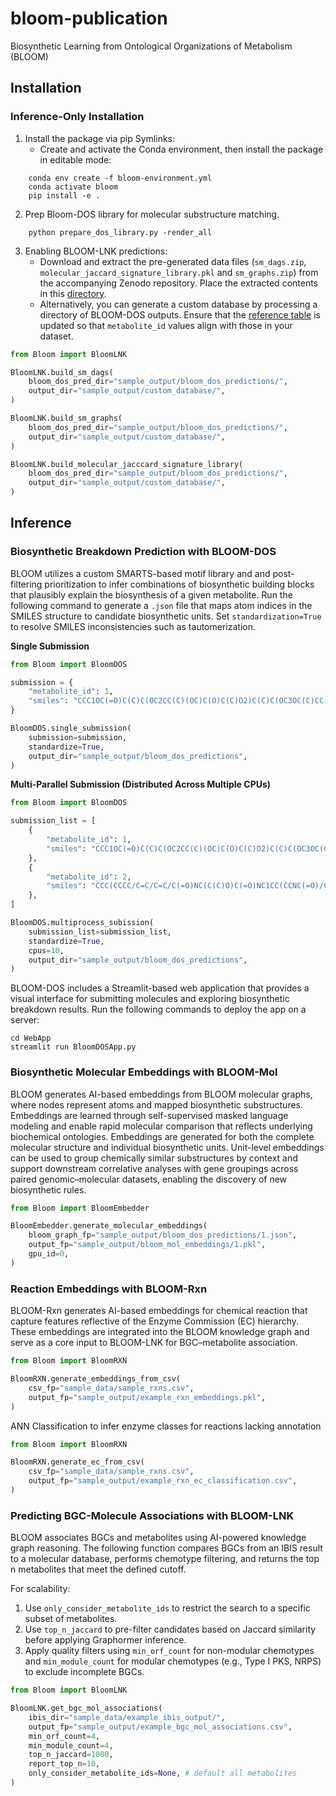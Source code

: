 # bloom-publication
Biosynthetic Learning from Ontological Organizations of Metabolism (BLOOM)

## Installation

### Inference-Only Installation
1. Install the package via pip Symlinks:
    - Create and activate the Conda environment, then install the package in editable mode:
```
    conda env create -f bloom-environment.yml
    conda activate bloom
    pip install -e .
```
2. Prep Bloom-DOS library for molecular substructure matching.
```
    python prepare_dos_library.py -render_all
```
3. Enabling BLOOM-LNK predictions: 
    - Download and extract the pre-generated data files (`sm_dags.zip`, `molecular_jaccard_signature_library.pkl` and `sm_graphs.zip`) from the accompanying Zenodo repository. Place the extracted contents in this [directory](https://github.com/magarveylab/bloom-publication/tree/main/Bloom/datasets).
    - Alternatively, you can generate a custom database by processing a directory of BLOOM-DOS outputs. Ensure that the [reference table](https://github.com/magarveylab/bloom-publication/blob/main/Bloom/datasets/metabolites.csv) is updated so that `metabolite_id` values align with those in your dataset.

```python
from Bloom import BloomLNK

BloomLNK.build_sm_dags(
    bloom_dos_pred_dir="sample_output/bloom_dos_predictions/",
    output_dir="sample_output/custom_database/",
)

BloomLNK.build_sm_graphs(
    bloom_dos_pred_dir="sample_output/bloom_dos_predictions/",
    output_dir="sample_output/custom_database/",
)

BloomLNK.build_molecular_jacccard_signature_library(
    bloom_dos_pred_dir="sample_output/bloom_dos_predictions/",
    output_dir="sample_output/custom_database/",
)
```

## Inference

### Biosynthetic Breakdown Prediction with BLOOM-DOS
BLOOM utilizes a custom SMARTS-based motif library and and post-filtering prioritization to infer combinations of biosynthetic building blocks that plausibly explain the biosynthesis of a given metabolite. Run the following command to generate a `.json` file that maps atom indices in the SMILES structure to candidate biosynthetic units. Set `standardization=True` to resolve SMILES inconsistencies such as tautomerization.

**Single Submission**
```python
from Bloom import BloomDOS

submission = {
    "metabolite_id": 1,
    "smiles": "CCC1OC(=O)C(C)C(OC2CC(C)(OC)C(O)C(C)O2)C(C)C(OC3OC(C)CC(C3O)N(C)C)C(C)(O)CC(C)C(=O)C(C)C(O)C1(C)O ",
}

BloomDOS.single_submission(
    submission=submission,
    standardize=True,
    output_dir="sample_output/bloom_dos_predictions",
)

```
**Multi-Parallel Submission (Distributed Across Multiple CPUs)**
```python
from Bloom import BloomDOS

submission_list = [
    {
        "metabolite_id": 1,
        "smiles": "CCC1OC(=O)C(C)C(OC2CC(C)(OC)C(O)C(C)O2)C(C)C(OC3OC(C)CC(C3O)N(C)C)C(C)(O)CC(C)C(=O)C(C)C(O)C1(C)O ",
    },
    {
        "metabolite_id": 2,
        "smiles": "CCC(CCCC/C=C/C=C/C(=O)NC(C(C)O)C(=O)NC1CC(CCNC(=O)/C=C\C(NC1=O)C)O)O",
    },
]

BloomDOS.multiprocess_subission(
    submission_list=submission_list,
    standardize=True,
    cpus=10,
    output_dir="sample_output/bloom_dos_predictions",
)
```
BLOOM-DOS includes a Streamlit-based web application that provides a visual interface for submitting molecules and exploring biosynthetic breakdown results. Run the following commands to deploy the app on a server:
```
cd WebApp
streamlit run BloomDOSApp.py
```

### Biosynthetic Molecular Embeddings with BLOOM-Mol
BLOOM generates AI-based embeddings from BLOOM molecular graphs, where nodes represent atoms and mapped biosynthetic substructures. Embeddings are learned through self-supervised masked language modeling and enable rapid molecular comparison that reflects underlying biochemical ontologies. Embeddings are generated for both the complete molecular structure and individual biosynthetic units. Unit-level embeddings can be used to group chemically similar substructures by context and support downstream correlative analyses with gene groupings across paired genomic–molecular datasets, enabling the discovery of new biosynthetic rules.
```python
from Bloom import BloomEmbedder

BloomEmbedder.generate_molecular_embeddings(
    bloom_graph_fp="sample_output/bloom_dos_predictions/1.json",
    output_fp="sample_output/bloom_mol_embeddings/1.pkl",
    gpu_id=0,
)
```

### Reaction Embeddings with BLOOM-Rxn
BLOOM-Rxn generates AI-based embeddings for chemical reaction that capture features reflective of the Enzyme Commission (EC) hierarchy. These embeddings are integrated into the BLOOM knowledge graph and serve as a core input to BLOOM-LNK for BGC–metabolite association.

```python
from Bloom import BloomRXN

BloomRXN.generate_embeddings_from_csv(
    csv_fp="sample_data/sample_rxns.csv",
    output_fp="sample_output/example_rxn_embeddings.pkl",
)
```
ANN Classification to infer enzyme classes for reactions lacking annotation
```python
from Bloom import BloomRXN

BloomRXN.generate_ec_from_csv(
    csv_fp="sample_data/sample_rxns.csv",
    output_fp="sample_output/example_rxn_ec_classification.csv",
)
```

### Predicting BGC-Molecule Associations with BLOOM-LNK
BLOOM associates BGCs and metabolites using AI-powered knowledge graph reasoning. The following function compares BGCs from an IBIS result to a molecular database, performs chemotype filtering, and returns the top n metabolites that meet the defined cutoff. 

For scalability:
1. Use `only_consider_metabolite_ids` to restrict the search to a specific subset of metabolites.
2. Use `top_n_jaccard` to pre-filter candidates based on Jaccard similarity before applying Graphormer inference.
3. Apply quality filters using `min_orf_count` for non-modular chemotypes and `min_module_count` for modular chemotypes (e.g., Type I PKS, NRPS) to exclude incomplete BGCs.

```python
from Bloom import BloomLNK 

BloomLNK.get_bgc_mol_associations(
    ibis_dir="sample_data/example_ibis_output/",
    output_fp="sample_output/example_bgc_mol_associations.csv",
    min_orf_count=4,
    min_module_count=4,
    top_n_jaccard=1000,
    report_top_n=10,
    only_consider_metabolite_ids=None, # default all metabolites
)
```